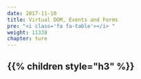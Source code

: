 ```yaml
---
date: 2017-11-10
title: Virtual DOM, Events and Forms
pre: "<i class='fa fa-table'></i> "
weight: 11328
chapter: ture
---
```


{{% children style="h3" %}}
-----------------
